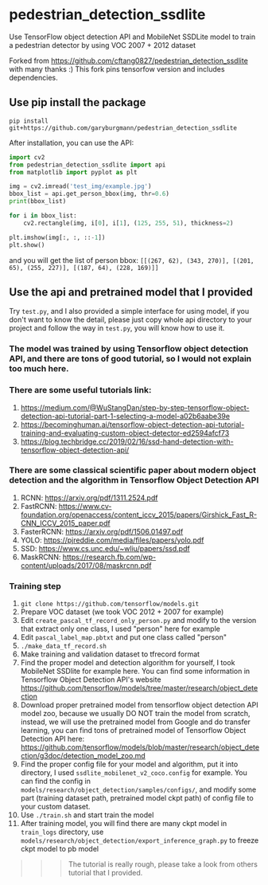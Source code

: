 # pedestrian_detection_ssdlite
Use TensorFlow object detection API and MobileNet SSDLite model to train a pedestrian detector by using VOC 2007 + 2012 dataset

Forked from https://github.com/cftang0827/pedestrian_detection_ssdlite with many thanks :)
This fork pins tensorfow version and includes dependencies.

## Use pip install the package

```pip install git+https://github.com/garyburgmann/pedestrian_detection_ssdlite```

After installation, you can use the API:
```python
import cv2
from pedestrian_detection_ssdlite import api
from matplotlib import pyplot as plt

img = cv2.imread('test_img/example.jpg')
bbox_list = api.get_person_bbox(img, thr=0.6)
print(bbox_list)

for i in bbox_list:
    cv2.rectangle(img, i[0], i[1], (125, 255, 51), thickness=2)

plt.imshow(img[:, :, ::-1])
plt.show()
```

and you will get the list of person bbox:
```[[(267, 62), (343, 270)], [(201, 65), (255, 227)], [(187, 64), (228, 169)]]```

## Use the api and pretrained model that I provided

Try `test.py`, and I also provided a simple interface for using model, if you don't want to know the detail, please just copy whole api directory to your project and follow the way in `test.py`, you will know how to use it.

### The model was trained by using Tensorflow object detection API, and there are tons of good tutorial, so I would not explain too much here.

### There are some useful tutorials link: 
1. https://medium.com/@WuStangDan/step-by-step-tensorflow-object-detection-api-tutorial-part-1-selecting-a-model-a02b6aabe39e
2. https://becominghuman.ai/tensorflow-object-detection-api-tutorial-training-and-evaluating-custom-object-detector-ed2594afcf73
3. https://blog.techbridge.cc/2019/02/16/ssd-hand-detection-with-tensorflow-object-detection-api/

### There are some classical scientific paper about modern object detection and the algorithm in Tensorflow Object Detection API
1. RCNN: https://arxiv.org/pdf/1311.2524.pdf
2. FastRCNN: https://www.cv-foundation.org/openaccess/content_iccv_2015/papers/Girshick_Fast_R-CNN_ICCV_2015_paper.pdf
3. FasterRCNN: https://arxiv.org/pdf/1506.01497.pdf
4. YOLO: https://pjreddie.com/media/files/papers/yolo.pdf
5. SSD: https://www.cs.unc.edu/~wliu/papers/ssd.pdf
6. MaskRCNN: https://research.fb.com/wp-content/uploads/2017/08/maskrcnn.pdf

### Training step
1. `git clone https://github.com/tensorflow/models.git`
2. Prepare VOC dataset (we took VOC 2012 + 2007 for example)
3. Edit `create_pascal_tf_record_only_person.py` and modify to the version that extract only one class, I used "person" here for example
4. Edit `pascal_label_map.pbtxt` and put one class called "person"
5. `./make_data_tf_record.sh`
6. Make training and validation dataset to tfrecord format
7. Find the proper model and detection algorithm for yourself, I took MobileNet SSDlite for example here. You can find some information in Tensorflow Object Detection API's website https://github.com/tensorflow/models/tree/master/research/object_detection
8. Download proper pretrained model from tensorflow object detection API model zoo, because we usually DO NOT train the model from scratch, instead, we will use the pretrained model from Google and do transfer learning, you can find tons of pretrained model of Tensorflow Object Detection API here: https://github.com/tensorflow/models/blob/master/research/object_detection/g3doc/detection_model_zoo.md
9. Find the proper config file for your model and algorithm, put it into directory, I used `ssdlite_mobilenet_v2_coco.config` for example. You can find the config in ```models/research/object_detection/samples/configs/```, and modify some part (training dataset path, pretrained model ckpt path) of config file to your custom dataset.
10. Use `./train.sh` and start train the model
11. After training model, you will find there are many ckpt model in `train_logs` directory, use `models/research/object_detection/export_inference_graph.py` to freeze ckpt model to pb model



>>> The tutorial is really rough, please take a look from others tutorial that I provided.
